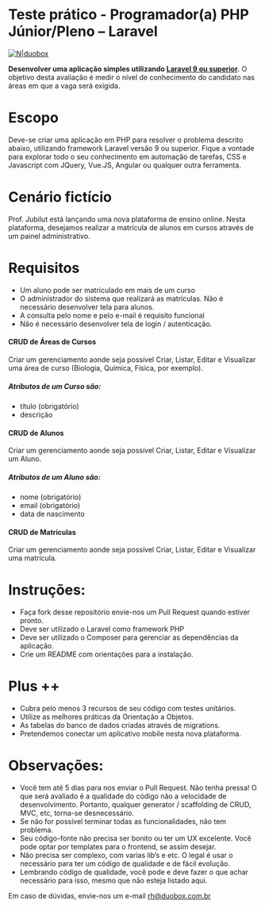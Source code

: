 # Teste prático - Programador(a) PHP Júnior/Pleno – Laravel

[![N|duobox](https://download.duobox.com.br/imgs/logo_duobox_azul.png)](https://duobox.com.br/)

**Desenvolver uma aplicação simples utilizando [Laravel 9 ou superior](https://laravel.com/).**
O objetivo desta avaliação é medir o nível de conhecimento do candidato nas áreas em que a vaga será exigida.

# Escopo
Deve-se criar uma aplicação em PHP para resolver o problema descrito abaixo, utilizando framework Laravel versão 9 ou superior. Fique a vontade para explorar todo o seu conhecimento em automação de tarefas, CSS e Javascript com JQuery, Vue.JS, Angular ou qualquer outra ferramenta.

# Cenário fictício
Prof. Jubilut está lançando uma nova plataforma de ensino online. Nesta plataforma, desejamos realizar a matrícula de alunos em cursos através de um painel administrativo. 

# Requisitos
- Um aluno pode ser matriculado em mais de um curso
- O administrador do sistema que realizará as matrículas. Não é necessário desenvolver tela para alunos.
- A consulta pelo nome e pelo e-mail é requisito funcional
- Não é necessário desenvolver tela de login / autenticação. 

#### CRUD de Áreas de Cursos
Criar um gerenciamento aonde seja possível Criar, Listar, Editar e Visualizar uma área de curso (Biologia, Química, Física, por exemplo). 

##### Atributos de um Curso são:
- título (obrigatório)
- descrição 

#### CRUD de Alunos
Criar um gerenciamento aonde seja possível Criar, Listar, Editar e Visualizar um Aluno. 

##### Atributos de um Aluno são:
- nome (obrigatório)
- email (obrigatório)
- data de nascimento

#### CRUD de Matrículas
Criar um gerenciamento aonde seja possível Criar, Listar, Editar e Visualizar uma matrícula. 

# Instruções:

- Faça fork desse repositório envie-nos um Pull Request quando estiver pronto.
- Deve ser utilizado o Laravel como framework PHP
- Deve ser utilizado o Composer para gerenciar as dependências da aplicação. 
- Crie um README com orientações para a instalação.

# Plus ++ 
- Cubra pelo menos 3 recursos de seu código com testes unitários.
- Utilize as melhores práticas da Orientação a Objetos.
- As tabelas do banco de dados criadas através de migrations.
- Pretendemos conectar um aplicativo mobile nesta nova plataforma. 

# Observações:
- Você tem até 5 dias para nos enviar o Pull Request. Não tenha pressa! O que será avaliado é a qualidade do código não a velocidade de desenvolvimento. Portanto, qualquer generator / scaffolding de CRUD, MVC, etc, torna-se desnecessário. 
- Se não for possível terminar todas as funcionalidades, não tem problema.
- Seu código-fonte não precisa ser bonito ou ter um UX excelente. Você pode optar por templates para o frontend, se assim desejar.
- Não precisa ser complexo, com varias lib’s e etc. O legal é usar o necessário para ter um código de qualidade e de fácil evolução. 
- Lembrando código de qualidade, você pode e deve fazer o que achar necessário para isso, mesmo que não esteja listado aqui. 

Em caso de dúvidas, envie-nos um e-mail rh@duobox.com.br 
